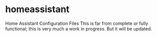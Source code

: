 # homeassistant
Home Assistant Configuration Files
This is far from complete or fully functional; this is very much a work in progress. But it will be updated.
